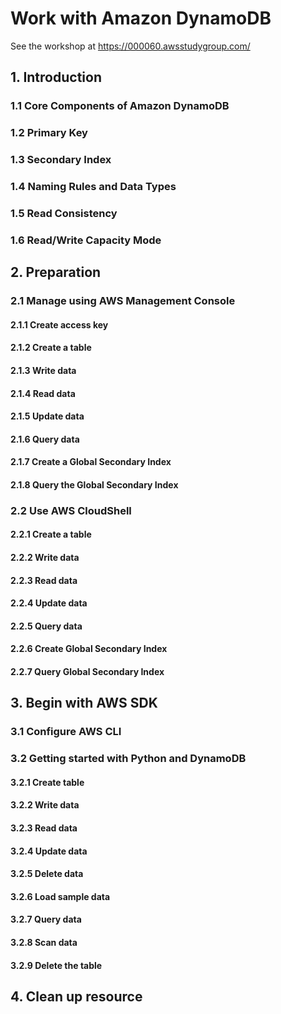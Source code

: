 # Work with Amazon DynamoDB

See the workshop at <https://000060.awsstudygroup.com/>

## 1. Introduction

### 1.1 Core Components of Amazon DynamoDB

### 1.2 Primary Key

### 1.3 Secondary Index

### 1.4 Naming Rules and Data Types

### 1.5 Read Consistency

### 1.6 Read/Write Capacity Mode

## 2. Preparation

### 2.1 Manage using AWS Management Console

#### 2.1.1 Create access key

#### 2.1.2 Create a table

#### 2.1.3 Write data

#### 2.1.4 Read data

#### 2.1.5 Update data

#### 2.1.6 Query data

#### 2.1.7 Create a Global Secondary Index

#### 2.1.8 Query the Global Secondary Index

### 2.2 Use AWS CloudShell

#### 2.2.1 Create a table

#### 2.2.2 Write data

#### 2.2.3 Read data

#### 2.2.4 Update data

#### 2.2.5 Query data

#### 2.2.6 Create Global Secondary Index

#### 2.2.7 Query Global Secondary Index

## 3. Begin with AWS SDK

### 3.1 Configure AWS CLI

### 3.2 Getting started with Python and DynamoDB

#### 3.2.1 Create table

#### 3.2.2 Write data

#### 3.2.3 Read data

#### 3.2.4 Update data

#### 3.2.5 Delete data

#### 3.2.6 Load sample data

#### 3.2.7 Query data

#### 3.2.8 Scan data

#### 3.2.9 Delete the table

## 4. Clean up resource
